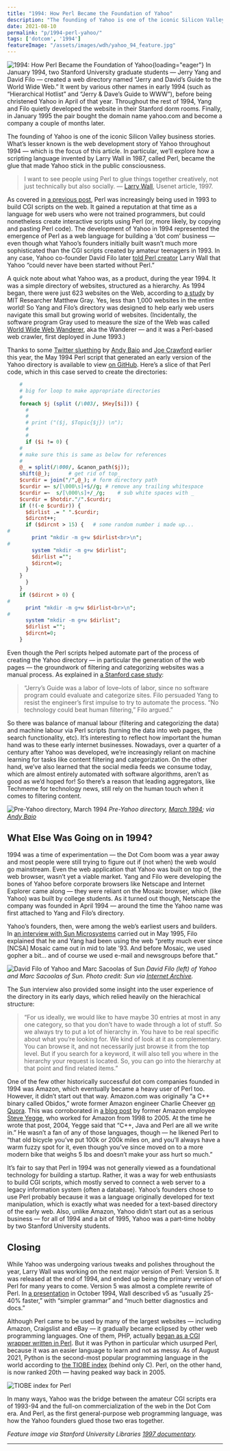 ```yaml
---
title: "1994: How Perl Became the Foundation of Yahoo"
description: "The founding of Yahoo is one of the iconic Silicon Valley business stories. What’s lesser known is the web development story of Yahoo throughout 1994, based on a scripting language called Perl."
date: 2021-08-10
permalink: "p/1994-perl-yahoo/"
tags: ['dotcom', '1994']
featureImage: "/assets/images/wdh/yahoo_94_feature.jpg"
---
```

![1994: How Perl Became the Foundation of Yahoo](/assets/images/wdh/yahoo_94_feature.jpg){loading="eager"}
In January 1994, two Stanford University graduate students — Jerry Yang and David Filo — created a web directory named “Jerry and David’s Guide to the World Wide Web.” It went by various other names in early 1994 (such as “Hierarchical Hotlist” and “Jerry & Dave’s Guide to WWW”), before being christened Yahoo in April of that year. Throughout the rest of 1994, Yang and Filo quietly developed the website in their Stanford dorm rooms. Finally, in January 1995 the pair bought the domain name yahoo.com and become a company a couple of months later.

The founding of Yahoo is one of the iconic Silicon Valley business stories. What’s lesser known is the web development story of Yahoo throughout 1994 — which is the focus of this article. In particular, we’ll explore how a scripting language invented by Larry Wall in 1987, called Perl, became the glue that made Yahoo stick in the public consciousness.

> I want to see people using Perl to glue things together creatively, not just technically but also socially.
— [Larry Wall](https://www.azquotes.com/quote/1103655), Usenet article, 1997.

As covered in [a previous post](https://webdevelopmenthistory.com/1993-cgi-scripts-and-early-server-side-web-programming/), Perl was increasingly being used in 1993 to build CGI scripts on the web. It gained a reputation at that time as a language for web users who were not trained programmers, but could nonetheless create interactive scripts using Perl (or, more likely, by copying and pasting Perl code). The development of Yahoo in 1994 represented the emergence of Perl as a web language for building a ‘dot com’ business — even though what Yahoo’s founders initially built wasn’t much more sophisticated than the CGI scripts created by amateur teenagers in 1993. In any case, Yahoo co-founder David Filo later [told Perl creator](https://www.salon.com/1998/10/13/feature_269/) Larry Wall that Yahoo “could never have been started without Perl.”

A quick note about what Yahoo was, as a product, during the year 1994. It was a simple directory of websites, structured as a hierarchy. As 1994 began, there were just 623 websites on the Web, according to [a study](https://stuff.mit.edu/people/mkgray/net/web-growth-summary.html) by MIT Researcher Matthew Gray. Yes, less than 1,000 websites in the entire world! So Yang and Filo’s directory was designed to help early web users navigate this small but growing world of websites. (Incidentally, the software program Gray used to measure the size of the Web was called [World Wide Web Wanderer](https://en.wikipedia.org/wiki/World_Wide_Web_Wanderer), aka the Wanderer — and it was a Perl-based web crawler, first deployed in June 1993.)

Thanks to some [Twitter sluething](https://twitter.com/waxpancake/status/1381343951022555137) by [Andy Baio](https://twitter.com/waxpancake/) and [Joe Crawford](https://twitter.com/artlung) earlier this year, the May 1994 Perl script that generated an early version of the Yahoo directory is available to view [on GitHub](https://gist.github.com/artlung/74184de3c381966a14f97a8605d17572). Here’s a slice of that Perl code, which in this case served to create the directories:

```perl
    #
    # big for loop to make appropriate directories
    #
    foreach $j (split (/\003/, $Key[$i])) {
      #
      #
      # print ("($j, $Topic{$j}) \n");
      #
      #
      if ($i != 0) {
	#
	# make sure this is same as below for references
	#
	@_ = split(/\000/, &canon_path($j));
	shift(@_);		# get rid of top_
	$curdir = join("/",@_);	# form directory path
	$curdir =~ s/[\000\s]+$//g; # remove any trailing whitespace
	$curdir =~  s/[\000\s]+/_/g;	# sub white spaces with _
	$curdir = $hotdir."/".$curdir;
	if (!(-e $curdir)) {
	  $dirlist .= " ".$curdir;
	  $dircnt++;
	  if ($dircnt > 15) {	# some random number i made up...
#	    
	    print "mkdir -m g+w $dirlist<br>\n";
#	    
	    system "mkdir -m g+w $dirlist";
	    $dirlist ="";
	    $dircnt=0;	    
	  }
	}
      }
    }
    if ($dircnt > 0) {
#      
      print "mkdir -m g+w $dirlist<br>\n";
#      
      system "mkdir -m g+w $dirlist";
      $dirlist ="";
      $dircnt=0;
    }
```

Even though the Perl scripts helped automate part of the process of creating the Yahoo directory — in particular the generation of the web pages — the groundwork of filtering and categorizing websites was a manual process. As explained in [a Stanford case study](https://hugepdf.com/download/yahoo-1995-first-round-financing-stanford-technology-ventures-stvp-1998-005-prog_pdf#):

> “Jerry’s Guide was a labor of love–lots of labor, since no software program could evaluate and categorize sites. Filo persuaded Yang to resist the engineer’s first impulse to try to automate the process. “No technology could beat human filtering,” Filo argued.”

So there was balance of manual labour (filtering and categorizing the data) and machine labour via Perl scripts (turning the data into web pages, the search functionality, etc). It’s interesting to reflect how important the human hand was to these early internet businesses. Nowadays, over a quarter of a century after Yahoo was developed, we’re increasingly reliant on machine learning for tasks like content filtering and categorization. On the other hand, we’ve also learned that the social media feeds we consume today, which are almost entirely automated with software algorithms, aren’t as good as we’d hoped for! So there’s a reason that leading aggregators, like Techmeme for technology news, still rely on the human touch when it comes to filtering content.

![Pre-Yahoo directory, March 1994](/assets/images/wdh/yahoo_mar94-1024x752.png)
*Pre-Yahoo directory, [March 1994](https://web.archive.org/web/20020306054244/http://public.yahoo.com/~filo/stanford/940324/); via [Andy Baio](https://twitter.com/waxpancake/status/1381343947985805313)*

What Else Was Going on in 1994?
-------------------------------

1994 was a time of experimentation — the Dot Com boom was a year away and most people were still trying to figure out if (not when) the web would go mainstream. Even the web application that Yahoo was built on top of, the web browser, wasn’t yet a viable market. Yang and Filo were developing the bones of Yahoo before corporate browsers like Netscape and Internet Explorer came along — they were reliant on the Mosaic browser, which (like Yahoo) was built by college students. As it turned out though, Netscape the company was founded in April 1994 — around the time the Yahoo name was first attached to Yang and Filo’s directory.

Yahoo’s founders, then, were among the web’s earliest users and builders. In [an interview with Sun Microsystems](https://web.archive.org/web/19961020055342/http://www.sun.com/950523/yahoostory.html) carried out in May 1995, Filo explained that he and Yang had been using the web “pretty much ever since \[NCSA\] Mosaic came out in mid to late ’93. And before Mosaic, we used gopher a bit… and of course we used e-mail and newsgroups before that.”

![David Filo of Yahoo and Marc Sacoolas of Sun](/assets/images/wdh/yahoo_sun_pic.gif)
*David Filo (left) of Yahoo and Marc Sacoolas of Sun. Photo credit: Sun via [Internet Archive](https://web.archive.org/web/19961220102912/http://www.sun.com/sunsoft/cdware/images/yahoo.gif).*

The Sun interview also provided some insight into the user experience of the directory in its early days, which relied heavily on the hierachical structure:

> “For us ideally, we would like to have maybe 30 entries at most in any one category, so that you don’t have to wade through a lot of stuff. So we always try to put a lot of hierarchy in. You have to be real specific about what you’re looking for. We kind of look at it as complementary. You can browse it, and not necessarily just browse it from the top level. But if you search for a keyword, it will also tell you where in the hierarchy your request is located. So, you can go into the hierarchy at that point and find related items.”

One of the few other historically successful dot com companies founded in 1994 was Amazon, which eventually became a heavy user of Perl too. However, it didn’t start out that way. Amazon.com was originally “a C++ binary called Obidos,” wrote former Amazon engineer Charlie Cheever [on Quora](https://www.quora.com/How-did-Google-Amazon-and-the-like-initially-develop-and-code-their-websites-databases-etc). This was corroborated in [a blog post](https://sites.google.com/site/steveyegge2/tour-de-babel) by former Amazon employee [Steve Yegge](https://en.wikipedia.org/wiki/Steve_Yegge), who worked for Amazon from 1998 to 2005. At the time he wrote that post, 2004, Yegge said that “C++, Java and Perl are all we write in.” He wasn’t a fan of any of those languages, though — he likened Perl to “that old bicycle you’ve put 100k or 200k miles on, and you’ll always have a warm fuzzy spot for it, even though you’ve since moved on to a more modern bike that weighs 5 lbs and doesn’t make your ass hurt so much.”

It’s fair to say that Perl in 1994 was not generally viewed as a foundational technology for building a startup. Rather, it was a way for web enthusiasts to build CGI scripts, which mostly served to connect a web server to a legacy information system (often a database). Yahoo’s founders chose to use Perl probably because it was a language originally developed for text manipulation, which is exactly what was needed for a text-based directory of the early web. Also, unlike Amazon, Yahoo didn’t start out as a serious business — for all of 1994 and a bit of 1995, Yahoo was a part-time hobby by two Stanford University students.

Closing
-------

While Yahoo was undergoing various tweaks and polishes throughout the year, Larry Wall was working on the next major version of Perl: Version 5. It was released at the end of 1994, and ended up being the primary version of Perl for many years to come. Version 5 was almost a complete rewrite of Perl. In [a presentation](https://www.shlomifish.org/lecture/Perl/Newbies/vhll-slides.pdf) in October 1994, Wall described v5 as “usually 25-40% faster,” with “simpler grammar” and “much better diagnostics and docs.”

Although Perl came to be used by many of the largest websites — including Amazon, Craigslist and eBay — it gradually became eclipsed by other web programming languages. One of them, PHP, actually [began as a CGI wrapper written in Perl](https://webdevelopmenthistory.com/1995-php-quietly-launches-as-a-cgi-scripts-toolset/). But it was Python in particular which usurped Perl, because it was an easier language to learn and not as messy. As of August 2021, Python is the second-most popular programming language in the world according to [the TIOBE index](https://www.tiobe.com/tiobe-index/) (behind only C). Perl, on the other hand, is now ranked 20th — having peaked way back in 2005.

![TIOBE index for Perl](/assets/images/wdh/tiobe_perl-1024x527.png)

In many ways, Yahoo was the bridge between the amateur CGI scripts era of 1993-94 and the full-on commercialization of the web in the Dot Com era. And Perl, as the first general-purpose web programming language, was how the Yahoo founders glued those two eras together.

*Feature image via Stanford University Libraries [1997 documentary](https://www.youtube.com/watch?v=MpgAN3wVWfo).*

***